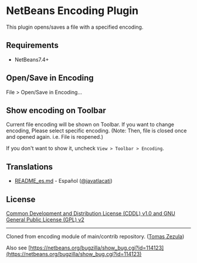 # NetBeans Encoding Plugin
This plugin opens/saves a file with a specified encoding.

## Requirements

- NetBeans7.4+

## Open/Save in Encoding

File > Open/Save in Encoding...

## Show encoding on Toolbar
Current file encoding will be shown on Toolbar. If you want to change encoding, Please select specific encoding.
(Note: Then, file is closed once and opened again. i.e. File is reopened.)

If you don't want to show it, uncheck `View > Toolbar > Encoding`.

## Translations

- [README_es.md](README_es.md) - Español ([@javatlacati](scherzo16@gmail.com))

## License
[Common Development and Distribution License (CDDL) v1.0 and GNU General Public License (GPL) v2](http://netbeans.org/cddl-gplv2.html)

----
Cloned from encoding module of main/contrib repository. ([Tomas Zezula](https://github.com/tzezula))

Also see [https://netbeans.org/bugzilla/show_bug.cgi?id=114123](https://netbeans.org/bugzilla/show_bug.cgi?id=114123)
